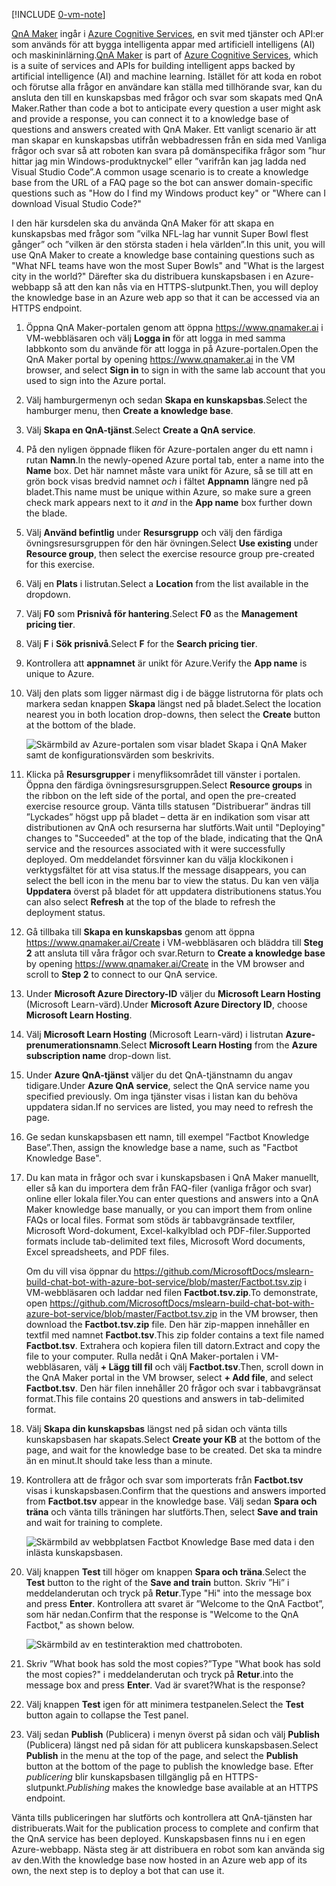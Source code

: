[!INCLUDE [0-vm-note](0-vm-note.md)]

<span data-ttu-id="2db26-101">[QnA Maker](https://www.qnamaker.ai/) ingår i [Azure Cognitive Services](https://www.microsoft.com/cognitive-services/), en svit med tjänster och API:er som används för att bygga intelligenta appar med artificiell intelligens (AI) och maskininlärning.</span><span class="sxs-lookup"><span data-stu-id="2db26-101">[QnA Maker](https://www.qnamaker.ai/) is part of [Azure Cognitive Services](https://www.microsoft.com/cognitive-services/), which is a suite of services and APIs for building intelligent apps backed by artificial intelligence (AI) and machine learning.</span></span> <span data-ttu-id="2db26-102">Istället för att koda en robot och förutse alla frågor en användare kan ställa med tillhörande svar, kan du ansluta den till en kunskapsbas med frågor och svar som skapats med QnA Maker.</span><span class="sxs-lookup"><span data-stu-id="2db26-102">Rather than code a bot to anticipate every question a user might ask and provide a response, you can connect it to a knowledge base of questions and answers created with QnA Maker.</span></span> <span data-ttu-id="2db26-103">Ett vanligt scenario är att man skapar en kunskapsbas utifrån webbadressen från en sida med Vanliga frågor och svar så att roboten kan svara på domänspecifika frågor som ”hur hittar jag min Windows-produktnyckel” eller ”varifrån kan jag ladda ned Visual Studio Code”.</span><span class="sxs-lookup"><span data-stu-id="2db26-103">A common usage scenario is to create a knowledge base from the URL of a FAQ page so the bot can answer domain-specific questions such as "How do I find my Windows product key" or "Where can I download Visual Studio Code?"</span></span>

<span data-ttu-id="2db26-104">I den här kursdelen ska du använda QnA Maker för att skapa en kunskapsbas med frågor som ”vilka NFL-lag har vunnit Super Bowl flest gånger” och ”vilken är den största staden i hela världen”.</span><span class="sxs-lookup"><span data-stu-id="2db26-104">In this unit, you will use QnA Maker to create a knowledge base containing questions such as "What NFL teams have won the most Super Bowls" and "What is the largest city in the world?"</span></span> <span data-ttu-id="2db26-105">Därefter ska du distribuera kunskapsbasen i en Azure-webbapp så att den kan nås via en HTTPS-slutpunkt.</span><span class="sxs-lookup"><span data-stu-id="2db26-105">Then, you will deploy the knowledge base in an Azure web app so that it can be accessed via an HTTPS endpoint.</span></span>

1. <span data-ttu-id="2db26-106">Öppna QnA Maker-portalen genom att öppna https://www.qnamaker.ai i VM-webbläsaren och välj **Logga in** för att logga in med samma labbkonto som du använde för att logga in på Azure-portalen.</span><span class="sxs-lookup"><span data-stu-id="2db26-106">Open the QnA Maker portal by opening https://www.qnamaker.ai in the VM browser, and select **Sign in** to sign in with the same lab account that you used to sign into the Azure portal.</span></span> 

1. <span data-ttu-id="2db26-107">Välj hamburgermenyn och sedan **Skapa en kunskapsbas**.</span><span class="sxs-lookup"><span data-stu-id="2db26-107">Select the hamburger menu, then **Create a knowledge base**.</span></span> 

1. <span data-ttu-id="2db26-108">Välj **Skapa en QnA-tjänst**.</span><span class="sxs-lookup"><span data-stu-id="2db26-108">Select **Create a QnA service**.</span></span>

1. <span data-ttu-id="2db26-109">På den nyligen öppnade fliken för Azure-portalen anger du ett namn i rutan **Namn**.</span><span class="sxs-lookup"><span data-stu-id="2db26-109">In the newly-opened Azure portal tab, enter a name into the **Name** box.</span></span> <span data-ttu-id="2db26-110">Det här namnet måste vara unikt för Azure, så se till att en grön bock visas bredvid namnet *och* i fältet **Appnamn** längre ned på bladet.</span><span class="sxs-lookup"><span data-stu-id="2db26-110">This name must be unique within Azure, so make sure a green check mark appears next to it *and* in the **App name** box further down the blade.</span></span>

1. <span data-ttu-id="2db26-111">Välj **Använd befintlig** under **Resursgrupp** och välj den färdiga övningsresursgruppen för den här övningen.</span><span class="sxs-lookup"><span data-stu-id="2db26-111">Select **Use existing** under **Resource group**, then select the exercise resource group pre-created for this exercise.</span></span>

1. <span data-ttu-id="2db26-112">Välj en **Plats** i listrutan.</span><span class="sxs-lookup"><span data-stu-id="2db26-112">Select a **Location** from the list available in the dropdown.</span></span> 

1. <span data-ttu-id="2db26-113">Välj **F0** som **Prisnivå för hantering**.</span><span class="sxs-lookup"><span data-stu-id="2db26-113">Select **F0** as the **Management pricing tier**.</span></span> 

1. <span data-ttu-id="2db26-114">Välj **F** i **Sök prisnivå**.</span><span class="sxs-lookup"><span data-stu-id="2db26-114">Select **F** for the **Search pricing tier**.</span></span> 

1. <span data-ttu-id="2db26-115">Kontrollera att **appnamnet** är unikt för Azure.</span><span class="sxs-lookup"><span data-stu-id="2db26-115">Verify the **App name** is unique to Azure.</span></span>

1. <span data-ttu-id="2db26-116">Välj den plats som ligger närmast dig i de bägge listrutorna för plats och markera sedan knappen **Skapa** längst ned på bladet.</span><span class="sxs-lookup"><span data-stu-id="2db26-116">Select the location nearest you in both location drop-downs, then select the **Create** button at the bottom of the blade.</span></span>

    ![Skärmbild av Azure-portalen som visar bladet Skapa i QnA Maker samt de konfigurationsvärden som beskrivits.](../media/3-new-qna-maker-service.png)

1. <span data-ttu-id="2db26-118">Klicka på **Resursgrupper** i menyfliksområdet till vänster i portalen. Öppna den färdiga övningsresursgruppen.</span><span class="sxs-lookup"><span data-stu-id="2db26-118">Select **Resource groups** in the ribbon on the left side of the portal, and open the pre-created exercise resource group.</span></span> <span data-ttu-id="2db26-119">Vänta tills statusen ”Distribuerar” ändras till ”Lyckades” högst upp på bladet – detta är en indikation som visar att distributionen av QnA och resurserna har slutförts.</span><span class="sxs-lookup"><span data-stu-id="2db26-119">Wait until "Deploying" changes to "Succeeded" at the top of the blade, indicating that the QnA service and the resources associated with it were successfully deployed.</span></span> <span data-ttu-id="2db26-120">Om meddelandet försvinner kan du välja klockikonen i verktygsfältet för att visa status.</span><span class="sxs-lookup"><span data-stu-id="2db26-120">If the message disappears, you can select the bell icon in the menu bar to view the status.</span></span> <span data-ttu-id="2db26-121">Du kan ven välja **Uppdatera** överst på bladet för att uppdatera distributionens status.</span><span class="sxs-lookup"><span data-stu-id="2db26-121">You can also select **Refresh** at the top of the blade to refresh the deployment status.</span></span>

1. <span data-ttu-id="2db26-122">Gå tillbaka till **Skapa en kunskapsbas** genom att öppna https://www.qnamaker.ai/Create i VM-webbläsaren och bläddra till **Steg 2** att ansluta till våra frågor och svar.</span><span class="sxs-lookup"><span data-stu-id="2db26-122">Return to **Create a knowledge base** by opening https://www.qnamaker.ai/Create in the VM browser and scroll to **Step 2** to connect to our QnA service.</span></span>

1. <span data-ttu-id="2db26-123">Under **Microsoft Azure Directory-ID** väljer du **Microsoft Learn Hosting** (Microsoft Learn-värd).</span><span class="sxs-lookup"><span data-stu-id="2db26-123">Under **Microsoft Azure Directory ID**, choose **Microsoft Learn Hosting**.</span></span>

1. <span data-ttu-id="2db26-124">Välj **Microsoft Learn Hosting** (Microsoft Learn-värd) i listrutan **Azure-prenumerationsnamn**.</span><span class="sxs-lookup"><span data-stu-id="2db26-124">Select **Microsoft Learn Hosting** from the **Azure subscription name** drop-down list.</span></span>

1. <span data-ttu-id="2db26-125">Under **Azure QnA-tjänst** väljer du det QnA-tjänstnamn du angav tidigare.</span><span class="sxs-lookup"><span data-stu-id="2db26-125">Under **Azure QnA service**, select the QnA service name you specified previously.</span></span> <span data-ttu-id="2db26-126">Om inga tjänster visas i listan kan du behöva uppdatera sidan.</span><span class="sxs-lookup"><span data-stu-id="2db26-126">If no services are listed, you may need to refresh the page.</span></span>

1. <span data-ttu-id="2db26-127">Ge sedan kunskapsbasen ett namn, till exempel ”Factbot Knowledge Base”.</span><span class="sxs-lookup"><span data-stu-id="2db26-127">Then, assign the knowledge base a name, such as "Factbot Knowledge Base".</span></span>

1. <span data-ttu-id="2db26-128">Du kan mata in frågor och svar i kunskapsbasen i QnA Maker manuellt, eller så kan du importera dem från FAQ-filer (vanliga frågor och svar) online eller lokala filer.</span><span class="sxs-lookup"><span data-stu-id="2db26-128">You can enter questions and answers into a QnA Maker knowledge base manually, or you can import them from online FAQs or local files.</span></span> <span data-ttu-id="2db26-129">Format som stöds är tabbavgränsade textfiler, Microsoft Word-dokument, Excel-kalkylblad och PDF-filer.</span><span class="sxs-lookup"><span data-stu-id="2db26-129">Supported formats include tab-delimited text files, Microsoft Word documents, Excel spreadsheets, and PDF files.</span></span>

    <span data-ttu-id="2db26-130">Om du vill visa öppnar du https://github.com/MicrosoftDocs/mslearn-build-chat-bot-with-azure-bot-service/blob/master/Factbot.tsv.zip i VM-webbläsaren och laddar ned filen **Factbot.tsv.zip**.</span><span class="sxs-lookup"><span data-stu-id="2db26-130">To demonstrate, open https://github.com/MicrosoftDocs/mslearn-build-chat-bot-with-azure-bot-service/blob/master/Factbot.tsv.zip in the VM browser, then download the **Factbot.tsv.zip** file.</span></span> <span data-ttu-id="2db26-131">Den här zip-mappen innehåller en textfil med namnet **Factbot.tsv**.</span><span class="sxs-lookup"><span data-stu-id="2db26-131">This zip folder contains a text file named **Factbot.tsv**.</span></span> <span data-ttu-id="2db26-132">Extrahera och kopiera filen till datorn.</span><span class="sxs-lookup"><span data-stu-id="2db26-132">Extract and copy the file to your computer.</span></span> <span data-ttu-id="2db26-133">Rulla nedåt i QnA Maker-portalen i VM-webbläsaren, välj **+ Lägg till fil** och välj **Factbot.tsv**.</span><span class="sxs-lookup"><span data-stu-id="2db26-133">Then, scroll down in the QnA Maker portal in the VM browser, select **+ Add file**, and select **Factbot.tsv**.</span></span> <span data-ttu-id="2db26-134">Den här filen innehåller 20 frågor och svar i tabbavgränsat format.</span><span class="sxs-lookup"><span data-stu-id="2db26-134">This file contains 20 questions and answers in tab-delimited format.</span></span>

1. <span data-ttu-id="2db26-135">Välj **Skapa din kunskapsbas** längst ned på sidan och vänta tills kunskapsbasen har skapats.</span><span class="sxs-lookup"><span data-stu-id="2db26-135">Select **Create your KB** at the bottom of the page, and wait for the knowledge base to be created.</span></span> <span data-ttu-id="2db26-136">Det ska ta mindre än en minut.</span><span class="sxs-lookup"><span data-stu-id="2db26-136">It should take less than a minute.</span></span>

1. <span data-ttu-id="2db26-137">Kontrollera att de frågor och svar som importerats från **Factbot.tsv** visas i kunskapsbasen.</span><span class="sxs-lookup"><span data-stu-id="2db26-137">Confirm that the questions and answers imported from **Factbot.tsv** appear in the knowledge base.</span></span> <span data-ttu-id="2db26-138">Välj sedan **Spara och träna** och vänta tills träningen har slutförts.</span><span class="sxs-lookup"><span data-stu-id="2db26-138">Then, select **Save and train** and wait for training to complete.</span></span>

    ![Skärmbild av webbplatsen Factbot Knowledge Base med data i den inlästa kunskapsbasen.](../media/3-save-and-train.png)

1. <span data-ttu-id="2db26-140">Välj knappen **Test** till höger om knappen **Spara och träna**.</span><span class="sxs-lookup"><span data-stu-id="2db26-140">Select the **Test** button to the right of the **Save and train** button.</span></span> <span data-ttu-id="2db26-141">Skriv ”Hi” i meddelanderutan och tryck på **Retur**.</span><span class="sxs-lookup"><span data-stu-id="2db26-141">Type "Hi" into the message box and press **Enter**.</span></span> <span data-ttu-id="2db26-142">Kontrollera att svaret är ”Welcome to the QnA Factbot”, som här nedan.</span><span class="sxs-lookup"><span data-stu-id="2db26-142">Confirm that the response is "Welcome to the QnA Factbot," as shown below.</span></span>

    ![Skärmbild av en testinteraktion med chattroboten.](../media/3-test-kb.png)

1. <span data-ttu-id="2db26-144">Skriv ”What book has sold the most copies?”</span><span class="sxs-lookup"><span data-stu-id="2db26-144">Type "What book has sold the most copies?"</span></span> <span data-ttu-id="2db26-145">i meddelanderutan och tryck på **Retur**.</span><span class="sxs-lookup"><span data-stu-id="2db26-145">into the message box and press **Enter**.</span></span> <span data-ttu-id="2db26-146">Vad är svaret?</span><span class="sxs-lookup"><span data-stu-id="2db26-146">What is the response?</span></span>

1. <span data-ttu-id="2db26-147">Välj knappen **Test** igen för att minimera testpanelen.</span><span class="sxs-lookup"><span data-stu-id="2db26-147">Select the **Test** button again to collapse the Test panel.</span></span> 
1. <span data-ttu-id="2db26-148">Välj sedan **Publish** (Publicera) i menyn överst på sidan och välj **Publish** (Publicera) längst ned på sidan för att publicera kunskapsbasen.</span><span class="sxs-lookup"><span data-stu-id="2db26-148">Select **Publish** in the menu at the top of the page, and select the **Publish** button at the bottom of the page to publish the knowledge base.</span></span> <span data-ttu-id="2db26-149">Efter *publicering* blir kunskapsbasen tillgänglig på en HTTPS-slutpunkt.</span><span class="sxs-lookup"><span data-stu-id="2db26-149">*Publishing* makes the knowledge base available at an HTTPS endpoint.</span></span>

<span data-ttu-id="2db26-150">Vänta tills publiceringen har slutförts och kontrollera att QnA-tjänsten har distribuerats.</span><span class="sxs-lookup"><span data-stu-id="2db26-150">Wait for the publication process to complete and confirm that the QnA service has been deployed.</span></span> <span data-ttu-id="2db26-151">Kunskapsbasen finns nu i en egen Azure-webbapp. Nästa steg är att distribuera en robot som kan använda sig av den.</span><span class="sxs-lookup"><span data-stu-id="2db26-151">With the knowledge base now hosted in an Azure web app of its own, the next step is to deploy a bot that can use it.</span></span>
